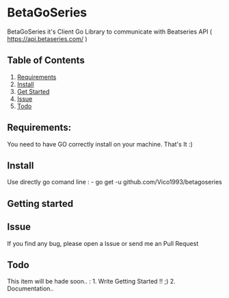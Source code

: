 # BetaGoSeries

BetaGoSeries it's Client Go Library to communicate with Beatseries API ( https://api.betaseries.com/ )

## Table of Contents

1. [Requirements](#req)
2. [Install](#install)
3. [Get Started](#start)
4. [Issue](#issue)
5. [Todo](#todo)

<a name="req"></a>
## Requirements:
You need to have GO correctly install on your machine. 
That's It :) 

<a name="install"></a>
## Install
Use directly go comand line : 
    - go get -u github.com/Vico1993/betagoseries

<a name="start"></a>
## Getting started


<a name="issue"></a>
## Issue
If you find any bug, please open a Issue or send me an Pull Request

<a name="todo"></a>
## Todo
This item will be hade soon.. : 
    1. Write Getting Started !! ;) 
    2. Documentation.. 
